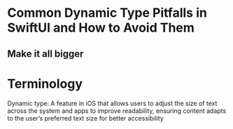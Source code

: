 # Common Dynamic Type Pitfalls in SwiftUI and How to Avoid Them
## Make it all bigger

# Terminology
Dynamic type: A feature in iOS that allows users to adjust the size of text across the system and apps to improve readability, ensuring content adapts to the user’s preferred text size for better accessibility
